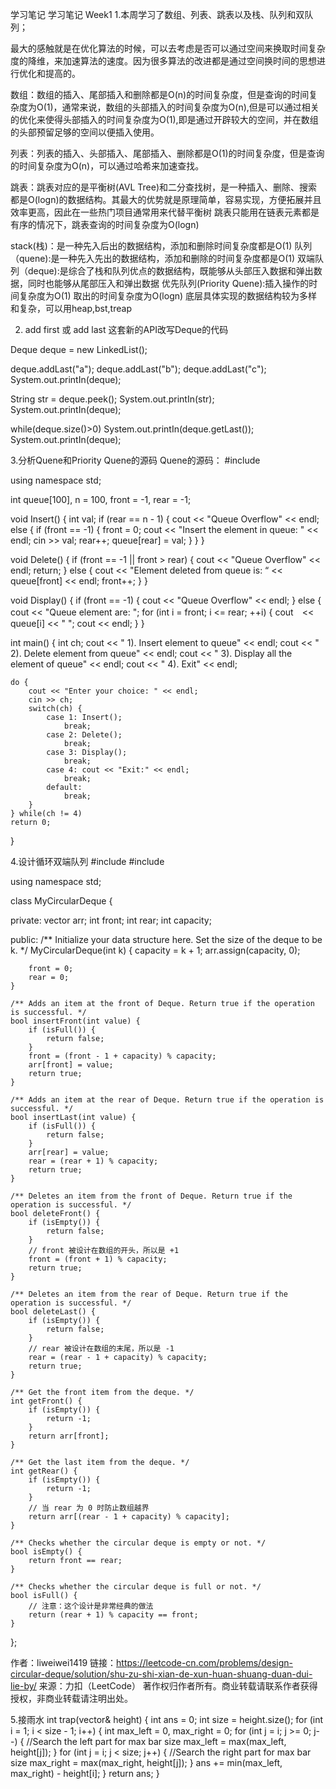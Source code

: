学习笔记
学习笔记
Week1
1.本周学习了数组、列表、跳表以及栈、队列和双队列；

最大的感触就是在优化算法的时候，可以去考虑是否可以通过空间来换取时间复杂度的降维，来加速算法的速度。因为很多算法的改进都是通过空间换时间的思想进行优化和提高的。

数组：数组的插入、尾部插入和删除都是O(n)的时间复杂度，但是查询的时间复杂度为O(1)，通常来说，数组的头部插入的时间复杂度为O(n),但是可以通过相关的优化来使得头部插入的时间复杂度为O(1),即是通过开辟较大的空间，并在数组
的头部预留足够的空间以便插入使用。

列表：列表的插入、头部插入、尾部插入、删除都是O(1)的时间复杂度，但是查询的时间复杂度为O(n)，可以通过哈希来加速查找。

跳表：跳表对应的是平衡树(AVL Tree)和二分查找树，是一种插入、删除、搜索都是O(logn)的数据结构。其最大的优势就是原理简单，容易实现，方便拓展并且效率更高，因此在一些热门项目通常用来代替平衡树
跳表只能用在链表元素都是有序的情况下，跳表查询的时间复杂度为O(logn)

stack(栈)：是一种先入后出的数据结构，添加和删除时间复杂度都是O(1)
队列（quene):是一种先入先出的数据结构，添加和删除的时间复杂度都是O(1)
双端队列（deque):是综合了栈和队列优点的数据结构，既能够从头部压入数据和弹出数据，同时也能够从尾部压入和弹出数据
优先队列(Priority Quene):插入操作的时间复杂度为O(1)
                        取出的时间复杂度为O(logn)
                        底层具体实现的数据结构较为多样和复杂，可以用heap,bst,treap



2. add first 或 add last 这套新的API改写Deque的代码

Deque<String> deque = new LinkedList<String>();

deque.addLast("a");
deque.addLast("b");
deque.addLast("c");
System.out.printIn(deque);

String str = deque.peek();
System.out.printIn(str);
System.out.printIn(deque);

while(deque.size()>0) 
	System.out.printIn(deque.getLast());
System.out.printIn(deque);


3.分析Quene和Priority Quene的源码
Quene的源码：
#include <iostream>

using namespace std;

int queue[100], n = 100, front = -1, rear = -1;

void Insert() {
	int val;
	if (rear == n - 1) {
		cout << "Queue Overflow" << endl;
	else {
		if (front == -1) {
			front = 0;
			cout << "Insert the element in queue: " << endl;
			cin >> val;
			rear++;
			queue[rear] = val;
		}
	}
}

void Delete() {
	if (front == -1 || front > rear) {
		cout << "Queue Overflow" << endl;
		return;
	} else {
		cout << "Element deleted from queue is: “ << queue[front] << endl;
		front++;
	}
}

void Display() {
	if (front == -1) {
		cout << "Queue Overflow" << endl;
	} else {
		cout << "Queue element are: ";
		for (int i = front; i <= rear; ++i) {
			cout　<< queue[i] << " ";
		cout << endl;
	}
}

int main() {
	int ch;
	cout << " 1). Insert element to queue" << endl;
	cout << " 2). Delete element from queue" << endl;
	cout << " 3). Display all the element of queue" << endl;
	cout << " 4). Exit" << endl;

	do {
		cout << "Enter your choice: " << endl;
		cin >> ch;
		switch(ch) {
			case 1: Insert();
				break;
			case 2: Delete();
				break;
			case 3: Display();
				break;
			case 4: cout << "Exit:" << endl;
				break;
			default:
				break;
		}
	} while(ch != 4)
	return 0;
}


4.设计循环双端队列
#include <iostream>
#include <vector>

using namespace std;

class MyCircularDeque {

private:
    vector<int> arr;
    int front;
    int rear;
    int capacity;

public:
    /** Initialize your data structure here. Set the size of the deque to be k. */
    MyCircularDeque(int k) {
        capacity = k + 1;
        arr.assign(capacity, 0);

        front = 0;
        rear = 0;
    }

    /** Adds an item at the front of Deque. Return true if the operation is successful. */
    bool insertFront(int value) {
        if (isFull()) {
            return false;
        }
        front = (front - 1 + capacity) % capacity;
        arr[front] = value;
        return true;
    }

    /** Adds an item at the rear of Deque. Return true if the operation is successful. */
    bool insertLast(int value) {
        if (isFull()) {
            return false;
        }
        arr[rear] = value;
        rear = (rear + 1) % capacity;
        return true;
    }

    /** Deletes an item from the front of Deque. Return true if the operation is successful. */
    bool deleteFront() {
        if (isEmpty()) {
            return false;
        }
        // front 被设计在数组的开头，所以是 +1
        front = (front + 1) % capacity;
        return true;
    }

    /** Deletes an item from the rear of Deque. Return true if the operation is successful. */
    bool deleteLast() {
        if (isEmpty()) {
            return false;
        }
        // rear 被设计在数组的末尾，所以是 -1
        rear = (rear - 1 + capacity) % capacity;
        return true;
    }

    /** Get the front item from the deque. */
    int getFront() {
        if (isEmpty()) {
            return -1;
        }
        return arr[front];
    }

    /** Get the last item from the deque. */
    int getRear() {
        if (isEmpty()) {
            return -1;
        }
        // 当 rear 为 0 时防止数组越界
        return arr[(rear - 1 + capacity) % capacity];
    }

    /** Checks whether the circular deque is empty or not. */
    bool isEmpty() {
        return front == rear;
    }

    /** Checks whether the circular deque is full or not. */
    bool isFull() {
        // 注意：这个设计是非常经典的做法
        return (rear + 1) % capacity == front;
    }
};

作者：liweiwei1419
链接：https://leetcode-cn.com/problems/design-circular-deque/solution/shu-zu-shi-xian-de-xun-huan-shuang-duan-dui-lie-by/
来源：力扣（LeetCode）
著作权归作者所有。商业转载请联系作者获得授权，非商业转载请注明出处。


5.接雨水
int trap(vector<int>& height)
{
    int ans = 0;
    int size = height.size();
    for (int i = 1; i < size - 1; i++) {
        int max_left = 0, max_right = 0;
        for (int j = i; j >= 0; j--) { //Search the left part for max bar size
            max_left = max(max_left, height[j]);
        }
        for (int j = i; j < size; j++) { //Search the right part for max bar size
            max_right = max(max_right, height[j]);
        }
        ans += min(max_left, max_right) - height[i];
    }
    return ans;
}

